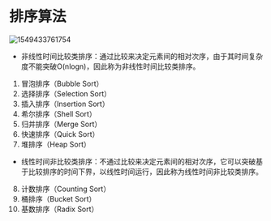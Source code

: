 # 排序算法

![1549433761754](C:\Users\Heper\AppData\Roaming\Typora\typora-user-images\1549433761754.png)




- 非线性时间比较类排序：通过比较来决定元素间的相对次序，由于其时间复杂度不能突破O(nlogn)，因此称为非线性时间比较类排序。

1. 冒泡排序（Bubble Sort）
2. 选择排序（Selection Sort）
3. 插入排序（Insertion Sort）
4. 希尔排序（Shell Sort）
5. 归并排序（Merge Sort）
6. 快速排序（Quick Sort）
7. 堆排序（Heap Sort）

- 线性时间非比较类排序：不通过比较来决定元素间的相对次序，它可以突破基于比较排序的时间下界，以线性时间运行，因此称为线性时间非比较类排序。 

8. 计数排序（Counting Sort）
9. 桶排序（Bucket Sort）
10. 基数排序（Radix Sort）